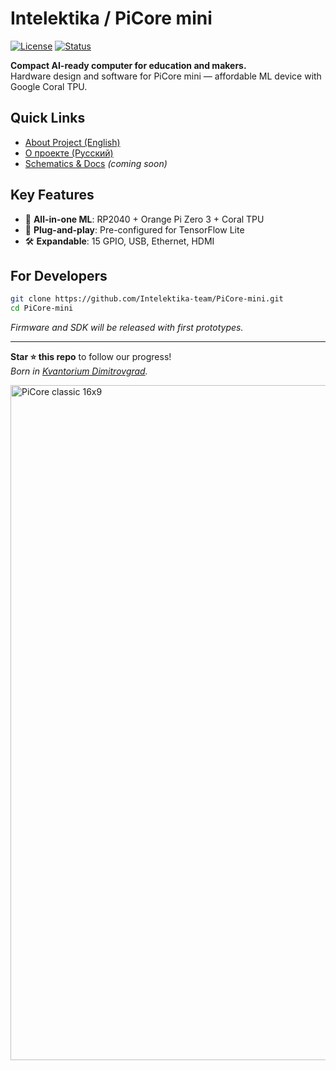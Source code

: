 # Intelektika / PiCore mini

[![License](https://img.shields.io/badge/license-Apache_License_2.0-blue.svg)](LICENSE)
[![Status](https://img.shields.io/badge/status-active_development-yellowgreen)](https://t.me/Intelektika_news)

**Compact AI-ready computer for education and makers.**  
Hardware design and software for PiCore mini — affordable ML device with Google Coral TPU.

## Quick Links
- [About Project (English)](about_en.md)  
- [О проекте (Русский)](about_ru.md)  
- [Schematics & Docs](/docs) *(coming soon)*  

## Key Features
- 📌 **All-in-one ML**: RP2040 + Orange Pi Zero 3 + Coral TPU  
- 🚀 **Plug-and-play**: Pre-configured for TensorFlow Lite  
- 🛠️ **Expandable**: 15 GPIO, USB, Ethernet, HDMI  

## For Developers
```bash
git clone https://github.com/Intelektika-team/PiCore-mini.git
cd PiCore-mini
```
*Firmware and SDK will be released with first prototypes.*

---

**Star ⭐ this repo** to follow our progress!  
*Born in [Kvantorium Dimitrovgrad](https://kvantorium.ru/).*



<img width="1920" height="1080" alt="PiCore classic 16x9" src="https://github.com/user-attachments/assets/a249c050-007c-425b-83f4-84cb7b23a5dc" />
